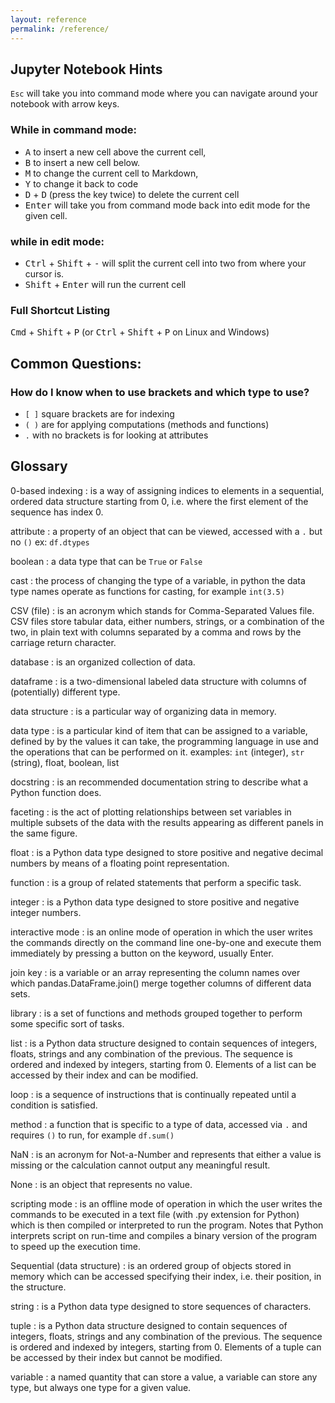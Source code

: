 ```yaml
---
layout: reference
permalink: /reference/
---
```


## Jupyter Notebook Hints


`Esc` will take you into command mode where you can navigate around your notebook with arrow keys.

### While in command mode:
 - <kbd>A</kbd> to insert a new cell above the current cell,
 - <kbd>B</kbd> to insert a new cell below.
 - <kbd>M</kbd> to change the current cell to Markdown,
 - <kbd>Y</kbd> to change it back to code
 - <kbd>D</kbd> + <kbd>D</kbd> (press the key twice) to delete the current cell
 - <kbd>Enter</kbd> will take you from command mode back into edit mode for the given cell.

### while in edit mode:
 - <kbd>Ctrl</kbd> + <kbd>Shift</kbd> + <kbd>-</kbd> will split the current cell into two from where your cursor is.
 - <kbd>Shift</kbd> + <kbd>Enter</kbd> will run the current cell

### Full Shortcut Listing
<kbd>Cmd</kbd> + <kbd>Shift</kbd> + <kbd>P</kbd> (or <kbd>Ctrl</kbd> + <kbd>Shift</kbd> + <kbd>P</kbd> on Linux and Windows)

## Common Questions:

### How do I know when to use brackets and which type to use?
 - `[ ]` square brackets are for indexing
 - `( )` are for applying computations (methods and functions)
 - `.` with no brackets is for looking at attributes

## Glossary

0-based indexing
:   is a way of assigning indices to elements in a sequential, ordered data structure
    starting from 0, i.e. where the first element of the sequence has index 0.

attribute
:   a property of an object that can be viewed, accessed with a `.` but no `()` ex: `df.dtypes`

boolean
:   a data type that can be `True` or `False`

cast
:   the process of changing the type of a variable, in python the data type names operate as functions for casting, for example `int(3.5)`

CSV (file)
:   is an acronym which stands for Comma-Separated Values file. CSV files store
    tabular data, either numbers, strings, or a combination of the two, in plain
    text with columns separated by a comma and rows by the carriage return character.

database
:   is an organized collection of data.

dataframe
:   is a two-dimensional labeled data structure with columns of (potentially)
    different type.

data structure
:   is a particular way of organizing data in memory.

data type
:   is a particular kind of item that can be assigned to a variable, defined by
    by the values it can take, the programming language in use and the operations
    that can be performed on it. examples: `int` (integer), `str` (string), float, boolean, list

docstring
:   is an recommended documentation string to describe what a Python function does.

faceting
:   is the act of plotting relationships between set variables in multiple subsets
    of the data with the results appearing as different panels in the same figure.

float
:   is a Python data type designed to store positive and negative decimal numbers
    by means of a floating point representation.

function
:   is a group of related statements that perform a specific task.

integer
:   is a Python data type designed to store positive and negative integer numbers.

interactive mode
:   is an online mode of operation in which the user writes the commands directly
    on the command line one-by-one and execute them immediately by pressing a button
    on the keyword, usually Enter.

join key
:   is a variable or an array representing the column names over which pandas.DataFrame.join()
    merge together columns of different data sets.

library
:   is a set of functions and methods grouped together to perform some specific
    sort of tasks.

list
:   is a Python data structure designed to contain sequences of integers, floats,
    strings and any combination of the previous. The sequence is ordered and indexed
    by integers, starting from 0. Elements of a list can be accessed by their index
    and can be modified.

loop
:   is a sequence of instructions that is continually repeated until a condition
    is satisfied.

method
:   a function that is specific to a type of data, accessed via `.` and requires `()` to run, for example `df.sum()`

NaN
:   is an acronym for Not-a-Number and represents that either a value is missing or
    the calculation cannot output any meaningful result.

None
:   is an object that represents no value.

scripting mode
:   is an offline mode of operation in which the user writes the commands to be
    executed in a text file (with .py extension for Python) which is then compiled
    or interpreted to run the program. Notes that Python interprets script on
    run-time and compiles a binary version of the program to speed up the execution time.

Sequential (data structure)
:   is an ordered group of objects stored in memory which can be accessed specifying
    their index, i.e. their position, in the structure.

string
:   is a Python data type designed to store sequences of characters.

tuple
:   is a Python data structure designed to contain sequences of integers, floats,
    strings and any combination of the previous. The sequence is ordered and indexed
    by integers, starting from 0. Elements of a tuple can be accessed by their index
    but cannot be modified.

variable
:   a named quantity that can store a value, a variable can store any type, but always one type for a given value.  
